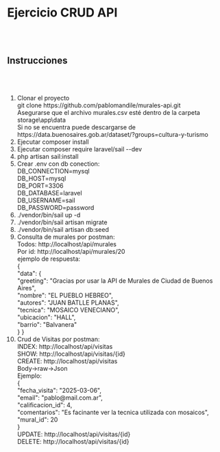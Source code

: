 <p align="center"><h1>Ejercicio CRUD API</h1></p>
<br><br>
<h2>Instrucciones</h2>
<br><br>
<ol>
    <li>Clonar el proyecto <br>
            git clone https://github.com/pablomandile/murales-api.git<br>
            Asegurarse que el archivo murales.csv esté dentro de la carpeta storage\app\data <br>
            Si no se encuentra puede descargarse de<br>
            https://data.buenosaires.gob.ar/dataset/?groups=cultura-y-turismo
    </li>
    <li>Ejecutar composer install</li>
    <li>Ejecutar composer require laravel/sail --dev </li>
    <li>php artisan sail:install</li>
    <li>Crear .env con db conection:<br>
            DB_CONNECTION=mysql<br>
            DB_HOST=mysql<br>
            DB_PORT=3306<br>
            DB_DATABASE=laravel<br>
            DB_USERNAME=sail<br>
            DB_PASSWORD=password<br>
    </li>
    <li>./vendor/bin/sail up -d</li>
    <li>./vendor/bin/sail artisan migrate</li>
    <li>./vendor/bin/sail artisan db:seed</li>
    <li>Consulta de murales por postman:<br>
            Todos: http://localhost/api/murales<br>
            Por id: http://localhost/api/murales/20<br>
            ejemplo de respuesta:<br>
            {<br>
                "data": {<br>
                    "greeting": "Gracias por usar la API de Murales de Ciudad de Buenos Aires",<br>
                    "nombre": "EL PUEBLO HEBREO",<br>
                    "autores": "JUAN BATLLE PLANAS",<br>
                    "tecnica": "MOSAICO VENECIANO",<br>
                    "ubicacion": "HALL",<br>
                    "barrio": "Balvanera"<br>
                }
            }
    </li>
    <li>Crud de Visitas por postman:<br>
            INDEX: http://localhost/api/visitas<br>
            SHOW: http://localhost/api/visitas/{id}<br>
            CREATE: http://localhost/api/visitas<br>
            Body->raw->Json<br>
            Ejemplo: <br>
                {<br>
                        "fecha_visita": "2025-03-06",<br>
                        "email": "pablo@mail.com.ar",<br>
                        "calificacion_id": 4,<br>
                        "comentarios": "Es facinante ver la tecnica utilizada con mosaicos",<br>
                        "mural_id": 20<br>
                }<br>
            UPDATE: http://localhost/api/visitas/{id}<br>
            DELETE: http://localhost/api/visitas/{id}<br>
    </li>
</ol>






















#